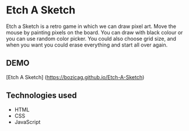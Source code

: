 # Etch A Sketch

Etch a Sketch is a retro game in which we can draw pixel art. Move the mouse by painting pixels on the board. You can draw with black colour or you can use random color picker. You could also choose grid size, and  when you want you could erase everything and start all over again.

## DEMO

[Etch A Sketch] (https://bozicag.github.io/Etch-A-Sketch)

## Technologies used

+ HTML
+ CSS
+ JavaScript

